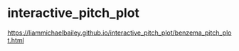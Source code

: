 # interactive_pitch_plot
https://liammichaelbailey.github.io/interactive_pitch_plot/benzema_pitch_plot.html
